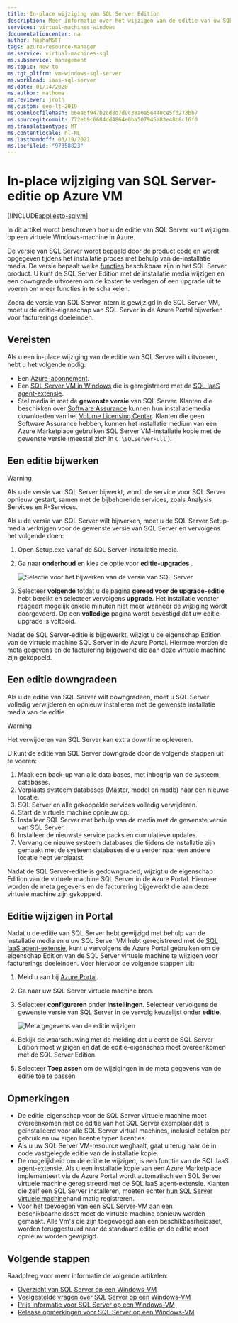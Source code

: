 ```yaml
---
title: In-place wijziging van SQL Server Edition
description: Meer informatie over het wijzigen van de editie van uw SQL Server virtuele machine in azure om de kosten te verlagen of een upgrade uit te voeren om meer functies in te scha kelen.
services: virtual-machines-windows
documentationcenter: na
author: MashaMSFT
tags: azure-resource-manager
ms.service: virtual-machines-sql
ms.subservice: management
ms.topic: how-to
ms.tgt_pltfrm: vm-windows-sql-server
ms.workload: iaas-sql-server
ms.date: 01/14/2020
ms.author: mathoma
ms.reviewer: jroth
ms.custom: seo-lt-2019
ms.openlocfilehash: b6ea6f947b2cd8d7d9c38a0e5e440ce5fd273bb7
ms.sourcegitcommit: 772eb9c6684dd4864e0ba507945a83e48b8c16f0
ms.translationtype: MT
ms.contentlocale: nl-NL
ms.lasthandoff: 03/19/2021
ms.locfileid: "97358823"
---
```

# <a name="in-place-change-of-sql-server-edition-on-azure-vm"></a>In-place wijziging van SQL Server-editie op Azure VM
[!INCLUDE[appliesto-sqlvm](../../includes/appliesto-sqlvm.md)]

In dit artikel wordt beschreven hoe u de editie van SQL Server kunt wijzigen op een virtuele Windows-machine in Azure. 

De versie van SQL Server wordt bepaald door de product code en wordt opgegeven tijdens het installatie proces met behulp van de-installatie media. De versie bepaalt welke [functies](/sql/sql-server/editions-and-components-of-sql-server-2017) beschikbaar zijn in het SQL Server product. U kunt de SQL Server Edition met de installatie media wijzigen en een downgrade uitvoeren om de kosten te verlagen of een upgrade uit te voeren om meer functies in te scha kelen.

Zodra de versie van SQL Server intern is gewijzigd in de SQL Server VM, moet u de editie-eigenschap van SQL Server in de Azure Portal bijwerken voor facturerings doeleinden. 

## <a name="prerequisites"></a>Vereisten

Als u een in-place wijziging van de editie van SQL Server wilt uitvoeren, hebt u het volgende nodig: 

- Een [Azure-abonnement](https://azure.microsoft.com/free/).
- Een [SQL Server VM in Windows](./create-sql-vm-portal.md) die is geregistreerd met de [SQL IaaS agent-extensie](sql-agent-extension-manually-register-single-vm.md).
- Stel media in met de **gewenste versie** van SQL Server. Klanten die beschikken over [Software Assurance](https://www.microsoft.com/licensing/licensing-programs/software-assurance-default) kunnen hun installatiemedia downloaden van het [Volume Licensing Center](https://www.microsoft.com/Licensing/servicecenter/default.aspx). Klanten die geen Software Assurance hebben, kunnen het installatie medium van een Azure Marketplace gebruiken SQL Server VM-installatie kopie met de gewenste versie (meestal zich in `C:\SQLServerFull` ). 


## <a name="upgrade-an-edition"></a>Een editie bijwerken

> [!WARNING]
> Als u de versie van SQL Server bijwerkt, wordt de service voor SQL Server opnieuw gestart, samen met de bijbehorende services, zoals Analysis Services en R-Services. 

Als u de versie van SQL Server wilt bijwerken, moet u de SQL Server Setup-media verkrijgen voor de gewenste versie van SQL Server en vervolgens het volgende doen:

1. Open Setup.exe vanaf de SQL Server-installatie media. 
1. Ga naar **onderhoud** en kies de optie voor **editie-upgrades** . 

   ![Selectie voor het bijwerken van de versie van SQL Server](./media/change-sql-server-edition/edition-upgrade.png)

1. Selecteer **volgende** totdat u de pagina **gereed voor de upgrade-editie** hebt bereikt en selecteer vervolgens **upgrade**. Het installatie venster reageert mogelijk enkele minuten niet meer wanneer de wijziging wordt doorgevoerd. Op een **volledige** pagina wordt bevestigd dat uw editie-upgrade is voltooid. 

Nadat de SQL Server-editie is bijgewerkt, wijzigt u de eigenschap Edition van de virtuele machine SQL Server in de Azure Portal. Hiermee worden de meta gegevens en de facturering bijgewerkt die aan deze virtuele machine zijn gekoppeld.

## <a name="downgrade-an-edition"></a>Een editie downgradeen

Als u de editie van SQL Server wilt downgradeen, moet u SQL Server volledig verwijderen en opnieuw installeren met de gewenste installatie media van de editie. 

> [!WARNING]
> Het verwijderen van SQL Server kan extra downtime opleveren. 

U kunt de editie van SQL Server downgrade door de volgende stappen uit te voeren:

1. Maak een back-up van alle data bases, met inbegrip van de systeem databases. 
1. Verplaats systeem databases (Master, model en msdb) naar een nieuwe locatie. 
1. SQL Server en alle gekoppelde services volledig verwijderen. 
1. Start de virtuele machine opnieuw op. 
1. Installeer SQL Server met behulp van de media met de gewenste versie van SQL Server.
1. Installeer de nieuwste service packs en cumulatieve updates.  
1. Vervang de nieuwe systeem databases die tijdens de installatie zijn gemaakt met de systeem databases die u eerder naar een andere locatie hebt verplaatst. 

Nadat de SQL Server-editie is gedowngraded, wijzigt u de eigenschap Edition van de virtuele machine SQL Server in de Azure Portal. Hiermee worden de meta gegevens en de facturering bijgewerkt die aan deze virtuele machine zijn gekoppeld.

## <a name="change-edition-in-portal"></a>Editie wijzigen in Portal 

Nadat u de editie van SQL Server hebt gewijzigd met behulp van de installatie media en u uw SQL Server VM hebt geregistreerd met de [SQL IaaS agent-extensie](sql-agent-extension-manually-register-single-vm.md), kunt u vervolgens de Azure Portal gebruiken om de eigenschap Edition van de SQL Server virtuele machine te wijzigen voor facturerings doeleinden. Voer hiervoor de volgende stappen uit: 

1. Meld u aan bij [Azure Portal](https://portal.azure.com). 
1. Ga naar uw SQL Server virtuele machine bron. 
1. Selecteer **configureren** onder **instellingen**. Selecteer vervolgens de gewenste versie van SQL Server in de vervolg keuzelijst onder **editie**. 

   ![Meta gegevens van de editie wijzigen](./media/change-sql-server-edition/edition-change-in-portal.png)

1. Bekijk de waarschuwing met de melding dat u eerst de SQL Server Edition moet wijzigen en dat de editie-eigenschap moet overeenkomen met de SQL Server Edition. 
1. Selecteer **Toep assen** om de wijzigingen in de meta gegevens van de editie toe te passen. 


## <a name="remarks"></a>Opmerkingen

- De editie-eigenschap voor de SQL Server virtuele machine moet overeenkomen met de editie van het SQL Server exemplaar dat is geïnstalleerd voor alle SQL Server virtual machines, inclusief betalen per gebruik en uw eigen licentie typen licenties.
- Als u uw SQL Server VM-resource weghaalt, gaat u terug naar de in code vastgelegde editie van de installatie kopie.
- De mogelijkheid om de editie te wijzigen, is een functie van de SQL IaaS agent-extensie. Als u een installatie kopie van een Azure Marketplace implementeert via de Azure Portal wordt automatisch een SQL Server virtuele machine geregistreerd met de SQL IaaS agent-extensie. Klanten die zelf een SQL Server installeren, moeten echter [hun SQL Server virtuele machine](sql-agent-extension-manually-register-single-vm.md)hand matig registreren.
- Voor het toevoegen van een SQL Server-VM aan een beschikbaarheidsset moet de virtuele machine opnieuw worden gemaakt. Alle Vm's die zijn toegevoegd aan een beschikbaarheidsset, worden teruggestuurd naar de standaard editie en de editie moet opnieuw worden gewijzigd.

## <a name="next-steps"></a>Volgende stappen

Raadpleeg voor meer informatie de volgende artikelen: 

* [Overzicht van SQL Server op een Windows-VM](sql-server-on-azure-vm-iaas-what-is-overview.md)
* [Veelgestelde vragen over SQL Server op een Windows-VM](frequently-asked-questions-faq.md)
* [Prijs informatie voor SQL Server op een Windows-VM](pricing-guidance.md)
* [Release opmerkingen voor SQL Server op een Windows-VM](doc-changes-updates-release-notes.md)